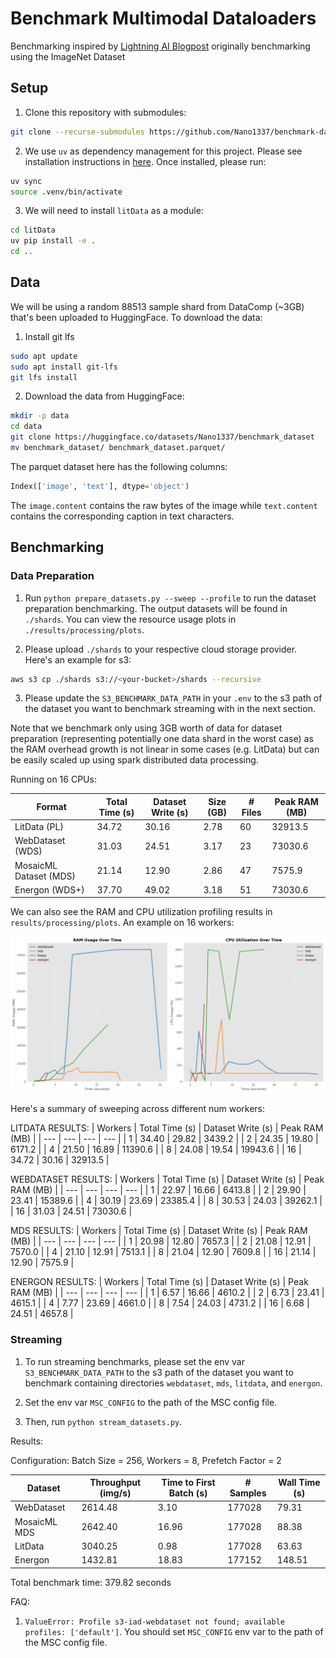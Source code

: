 # Benchmark Multimodal Dataloaders

Benchmarking inspired by [Lightning AI Blogpost](https://lightning.ai/lightning-ai/studios/benchmark-cloud-data-loading-libraries?view=public&section=featured&tab=overview) originally benchmarking using the ImageNet Dataset

## Setup

1. Clone this repository with submodules: 
```bash
git clone --recurse-submodules https://github.com/Nano1337/benchmark-dataloader.git
```

2. We use `uv` as dependency management for this project. Please see installation instructions in [here](https://docs.astral.sh/uv/getting-started/installation/). Once installed, please run:
```bash
uv sync
source .venv/bin/activate
```

3. We will need to install `litData` as a module: 
```bash
cd litData
uv pip install -e .
cd ..
```

## Data

We will be using a random 88513 sample shard from DataComp (~3GB) that's been uploaded to HuggingFace. To download the data: 

1. Install git lfs
```bash
sudo apt update 
sudo apt install git-lfs
git lfs install
```
2. Download the data from HuggingFace: 
```bash
mkdir -p data
cd data
git clone https://huggingface.co/datasets/Nano1337/benchmark_dataset
mv benchmark_dataset/ benchmark_dataset.parquet/
```


The parquet dataset here has the following columns: 
```python
Index(['image', 'text'], dtype='object')
```
The `image.content` contains the raw bytes of the image while `text.content` contains the corresponding caption in text characters.


## Benchmarking

### Data Preparation

1. Run `python prepare_datasets.py --sweep --profile` to run the dataset preparation benchmarking. The output datasets will be found in `./shards`. You can view the resource usage plots in `./results/processing/plots`.

2. Please upload `./shards` to your respective cloud storage provider. Here's an example for s3: 
```bash
aws s3 cp ./shards s3://<your-bucket>/shards --recursive
```

3. Please update the `S3_BENCHMARK_DATA_PATH` in your `.env` to the s3 path of the dataset you want to benchmark streaming with in the next section. 

Note that we benchmark only using 3GB worth of data for dataset preparation (representing potentially one data shard in the worst case) as the RAM overhead growth is not linear in some cases (e.g. LitData) but can be easily scaled up using spark distributed data processing. 

Running on 16 CPUs:

| Format | Total Time (s) | Dataset Write (s) | Size (GB) | # Files | Peak RAM (MB) |
| --- | --- | --- | --- | --- | --- |
| LitData (PL) | 34.72 | 30.16 | 2.78 | 60 | 32913.5 |
| WebDataset (WDS) | 31.03 | 24.51 | 3.17 | 23 | 73030.6 |
| MosaicML Dataset (MDS) | 21.14 | 12.90 | 2.86 | 47 | 7575.9 |
| Energon (WDS+) | 37.70 | 49.02 | 3.18 | 51 | 73030.6 |

We can also see the RAM and CPU utilization profiling results in `results/processing/plots`. An example on 16 workers: 

![sweep_summary](./results/processing/plots/resource_usage_16_workers_20250424_071226.png)

Here's a summary of sweeping across different num workers: 

LITDATA RESULTS:
| Workers | Total Time (s) | Dataset Write (s) | Peak RAM (MB) |
| --- | --- | --- | --- |
| 1 | 34.40 | 29.82 | 3439.2 |
| 2 | 24.35 | 19.80 | 6171.2 |
| 4 | 21.50 | 16.89 | 11390.6 |
| 8 | 24.08 | 19.54 | 19943.6 |
| 16 | 34.72 | 30.16 | 32913.5 |

WEBDATASET RESULTS:
| Workers | Total Time (s) | Dataset Write (s) | Peak RAM (MB) |
| --- | --- | --- | --- |
| 1 | 22.97 | 16.66 | 6413.8 |
| 2 | 29.90 | 23.41 | 15389.6 |
| 4 | 30.19 | 23.69 | 23385.4 |
| 8 | 30.53 | 24.03 | 39262.1 |
| 16 | 31.03 | 24.51 | 73030.6 |

MDS RESULTS:
| Workers | Total Time (s) | Dataset Write (s) | Peak RAM (MB) |
| --- | --- | --- | --- |
| 1 | 20.98 | 12.80 | 7657.3 |
| 2 | 21.08 | 12.91 | 7570.0 |
| 4 | 21.10 | 12.91 | 7513.1 |
| 8 | 21.04 | 12.90 | 7609.8 |
| 16 | 21.14 | 12.90 | 7575.9 |

ENERGON RESULTS:
| Workers | Total Time (s) | Dataset Write (s) | Peak RAM (MB) |
| --- | --- | --- | --- |
| 1 | 6.57 | 16.66 | 4610.2 |
| 2 | 6.73 | 23.41 | 4615.1 |
| 4 | 7.77 | 23.69 | 4661.0 |
| 8 | 7.54 | 24.03 | 4731.2 |
| 16 | 6.68 | 24.51 | 4657.8 |

### Streaming

1. To run streaming benchmarks, please set the env var `S3_BENCHMARK_DATA_PATH` to the s3 path of the dataset you want to benchmark containing directories `webdataset`, `mds`, `litdata`, and `energon`. 

2. Set the env var `MSC_CONFIG` to the path of the MSC config file.

3. Then, run `python stream_datasets.py`.

Results: 

Configuration: Batch Size = 256, Workers = 8, Prefetch Factor = 2

| Dataset | Throughput (img/s) | Time to First Batch (s) | # Samples | Wall Time (s) |
| --- | --- | --- | --- | --- |
| WebDataset | 2614.48 | 3.10 | 177028 | 79.31 |
| MosaicML MDS | 2642.40 | 16.96 | 177028 | 88.38 |
| LitData | 3040.25 | 0.98 | 177028 | 63.63 |
| Energon | 1432.81 | 18.83 | 177152 | 148.51 |

Total benchmark time: 379.82 seconds

FAQ:
1. `ValueError: Profile s3-iad-webdataset not found; available profiles: ['default']`. You should set `MSC_CONFIG` env var to the path of the MSC config file.